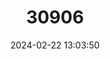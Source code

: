 ---
title: "30906"
category: "Buxus vahlii"
draft: false
date: 2024-02-22 13:03:50
languages:
  English: ["Vahl's Boxwood"]
  Spanish; Castilian: ["Diablito de Tres Cuernos"]
---